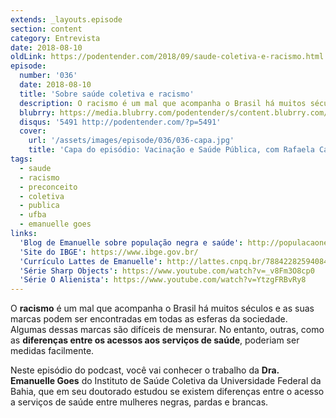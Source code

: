 ```yaml
---
extends: _layouts.episode
section: content
category: Entrevista
date: 2018-08-10
oldLink: https://podentender.com/2018/09/saude-coletiva-e-racismo.html
episode:
  number: '036'
  date: 2018-08-10
  title: 'Sobre saúde coletiva e racismo'
  description: O racismo é um mal que acompanha o Brasil há muitos séculos e as suas marcas podem ser encontradas em todas as esferas da sociedade. Algumas dessas marcas são difíceis de mensurar. No entanto, outras, como as diferenças entre os acessos aos serviços de saúde, poderiam ser medidas facilmente.
  blubrry: https://media.blubrry.com/podentender/s/content.blubrry.com/podentender/PODEntender_36.mp3
  disqus: '5491 http://podentender.com/?p=5491'
  cover:
    url: '/assets/images/episode/036/036-capa.jpg'
    title: 'Capa do episódio: Vacinação e Saúde Pública, com Rafaela Cavalcanti'
tags:
  - saude
  - racismo
  - preconceito
  - coletiva
  - publica
  - ufba
  - emanuelle goes
links:
  'Blog de Emanuelle sobre população negra e saúde': http://populacaonegraesaude.blogspot.com/
  'Site do IBGE': https://www.ibge.gov.br/
  'Currículo Lattes de Emanuelle': http://lattes.cnpq.br/7884228259408443
  'Série Sharp Objects': https://www.youtube.com/watch?v=_v8Fm3O8cp0
  'Série O Alienista': https://www.youtube.com/watch?v=YtzgFRBvRy8
---
```

O **racismo** é um mal que acompanha o Brasil há muitos séculos e as suas marcas podem ser encontradas
em todas as esferas da sociedade. Algumas dessas marcas são difíceis de mensurar.
No entanto, outras, como as **diferenças entre os acessos aos serviços de saúde**, poderiam ser medidas facilmente.

Neste episódio do podcast, você vai conhecer o trabalho da **Dra. Emanuelle Goes** do
Instituto de Saúde Coletiva da Universidade Federal da Bahia, que em seu doutorado
estudou se existem diferenças entre o acesso a serviços de saúde entre mulheres negras, pardas e brancas.

